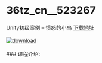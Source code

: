 # 36tz_cn__523267
Unity初级案例 – 愤怒的小鸟
[下载地址](http://www.36tz.cn/article/523267 "下载地址")
<br/></br>[![download](http://36tz.cn/muke_img/2018_08_2-9.png "下载地址")](http://www.36tz.cn/article/523267 "下载地址")
<br/></br>### 课程介绍:


